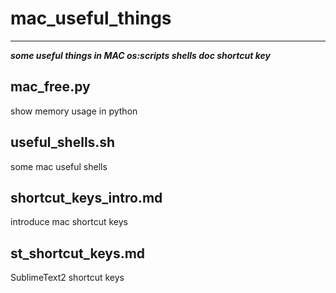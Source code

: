 # mac_useful_things
-------

***some useful things in MAC os:scripts shells doc shortcut key***

## mac_free.py

show memory usage in python

## useful_shells.sh

some mac useful shells

## shortcut_keys_intro.md

introduce mac shortcut keys

## st_shortcut_keys.md

SublimeText2 shortcut keys
